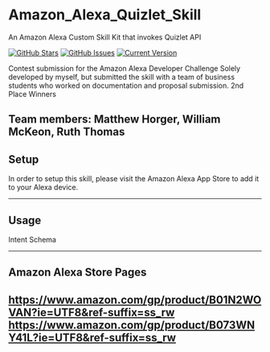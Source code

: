 # Amazon_Alexa_Quizlet_Skill
An Amazon Alexa Custom Skill Kit that invokes Quizlet API

[![GitHub Stars](https://img.shields.io/github/stars/mhorger3/Amazon_Alexa_Quizlet_Skill.svg)](https://github.com/mhorger3/Amazon_Alexa_Quizlet_Skill/stargazers) [![GitHub Issues](https://img.shields.io/github/issues/mhorger3/Amazon_Alexa_Quizlet_Skill.svg)](https://github.com/mhorger3/Amazon_Alexa_Quizlet_Skill/issues) [![Current Version](https://img.shields.io/badge/version-1.0.0-green.svg)](https://github.com/mhorger3/Amazon_Alexa_Quizlet_Skill)

Contest submission for the Amazon Alexa Developer Challenge
Solely developed by myself, but submitted the skill with a team of business students who worked on documentation and proposal submission.
2nd Place Winners

Team members:
Matthew Horger,
William McKeon,
Ruth Thomas
---

## Setup

In order to setup this skill, please visit the Amazon Alexa App Store to add it to your Alexa device. 

---

## Usage

Intent Schema 

---

## Amazon Alexa Store Pages

https://www.amazon.com/gp/product/B01N2WOVAN?ie=UTF8&ref-suffix=ss_rw
https://www.amazon.com/gp/product/B073WNY41L?ie=UTF8&ref-suffix=ss_rw
---
